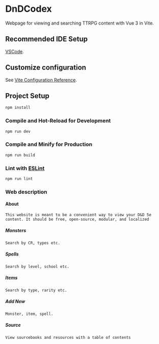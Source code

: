 # DnDCodex

Webpage for viewing and searching TTRPG content with Vue 3 in Vite.

## Recommended IDE Setup

[VSCode](https://code.visualstudio.com/).

## Customize configuration

See [Vite Configuration Reference](https://vitejs.dev/config/).

## Project Setup

```sh
npm install
```

### Compile and Hot-Reload for Development

```sh
npm run dev
```

### Compile and Minify for Production

```sh
npm run build
```

### Lint with [ESLint](https://eslint.org/)

```sh
npm run lint
```

### Web description

#### About
    This website is meant to be a convenient way to view your D&D 5e content. It should be free, open-source, modular, and localized
##### Monsters
    Search by CR, types etc.
##### Spells
    Search by level, school etc.
##### Items
    Search by type, rarity etc.
##### Add New
    Monster, item, spell.
##### Source
    View sourcebooks and resources with a table of contents
    
